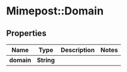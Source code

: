 # Mimepost::Domain

## Properties
Name | Type | Description | Notes
------------ | ------------- | ------------- | -------------
**domain** | **String** |  | 



